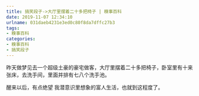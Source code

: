 ```yaml
---
title: 搞笑段子->大厅里摆着二十多把椅子 | 糗事百科
date: 2019-11-07 12:34:10
urlname: 031daeb4231e3ed0c80f8da7dffc27b3
tags: 
- 糗事百科
categories:
- 糗事百科
- 搞笑段子
---
```

昨天做梦见去一个超级土豪的豪宅做客，大厅里摆着二十多把椅子，卧室里有十来张床，去洗手间，里面并排有七八个洗手池。

醒来以后，有点绝望 我潜意识里想象的富人生活，也就到这程度了。



